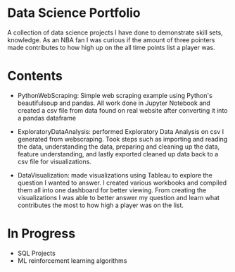 <h1>Data Science Portfolio</h1>

A collection of data science projects I have done to demonstrate skill sets, knowledge. 
As an NBA fan I was curious if the amount of three pointers made contributes to how high up on the all time points list a player was.

<h1>Contents</h1>

- PythonWebScraping: Simple web scraping example using Python's beautifulsoup and pandas. All work done in Jupyter Notebook and created a csv file from data found on real website after converting it into a pandas dataframe

- ExploratoryDataAnalysis: performed Exploratory Data Analysis on csv I generated from webscraping. Took steps such as importing and reading the data, understanding the data, preparing and cleaning up the data, feature understanding, and lastly exported cleaned up data back to a csv file for visualizations.

- DataVisualization: made visualizations using Tableau to explore the question I wanted to answer. I created various workbooks and compiled them all into one dashboard for better viewing. From creating the visualizations I was able to better answer my question and learn what contributes the most to how high a player was on the list. 

<h1>In Progress</h1>

- SQL Projects
- ML reinforcement learning algorithms
